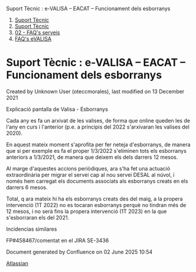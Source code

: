 Suport Tècnic : e-VALISA – EACAT – Funcionament dels esborranys  

1.  [Suport Tècnic](index.md)
2.  [Suport Tècnic](13893782.md)
3.  [02 - FAQ's serveis](26313393.md)
4.  [FAQ's eVALISA](28705569.md)

Suport Tècnic : e-VALISA – EACAT – Funcionament dels esborranys
===============================================================

Created by Unknown User (oteccmorales), last modified on 13 December 2021

Explicació pantalla de Valisa - Esborranys

  

  

Cada any es fa un arxivat de les valises, de forma que online queden les de l'any en curs i l'anterior (p.e. a principis del 2022 s'arxivaran les valises del 2020).

  
En aquest mateix moment s'aprofita per fer neteja d'esborranys, de manera que si per exemple es fa el proper 1/3/2022 s'eliminen tots els esborranys anteriors a 1/3/2021, de manera que deixem els dels darrers 12 mesos.

Al marge d'aquestes accions periòdiques, ara s'ha fet una actuació extraordinària per migrar el servei cap al nou servei DESAL al núvol, i només hem carregat els documents associats als esborranys creats en els darrers 6 mesos.

Total, q ara mateix hi ha els esborranys creats des del maig, a la propera intervenció (1T 2022) no es tocaran esborranys perquè no tindran més de 12 mesos, i no serà fins la propera intervenció (1T 2023) en la que s'esborraran els del 2021.

  

  
  

  

Incidencias similares

FP#458467/comentat en el JIRA SE-3436

  

Document generated by Confluence on 02 June 2025 10:54

[Atlassian](http://www.atlassian.com/)